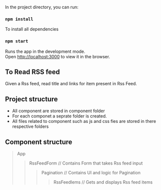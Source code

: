 In the project directory, you can run:

### `npm install`
To install all dependencies

### `npm start`

Runs the app in the development mode.<br />
Open [http://localhost:3000](http://localhost:3000) to view it in the browser.


## To Read RSS feed 
Given a Rss feed, read title and links for item present in Rss Feed.

## Project structure
<ul>
<li>All component are stored in component folder</li>
<li>For each componet a seprate folder is created.</li>
<li>All files related to component such as js and css fies are stored in there respective folders</li>
</ul>

## Component structure
> App 
> > RssFeedForm    // Contains Form that takes Rss feed input 
> > >  Pagination     // Contains UI and logic for Pagination 
> > > > RssFeedIems    // Gets and displays Rss feed items 


